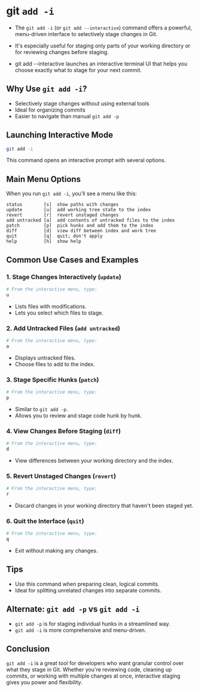 # git `add -i`

* The `git add -i` (or `git add --interactive`) command offers a powerful, menu-driven interface to selectively stage changes in Git. 

* It's especially useful for staging only parts of your working directory or for reviewing changes before staging.

* git add --interactive launches an interactive terminal UI that helps you choose exactly what to stage for your next commit.

## Why Use `git add -i`?
- Selectively stage changes without using external tools
- Ideal for organizing commits
- Easier to navigate than manual `git add -p`

## Launching Interactive Mode
```bash
git add -i
```
This command opens an interactive prompt with several options.

## Main Menu Options
When you run `git add -i`, you'll see a menu like this:
```
status        [s]  show paths with changes
update        [u]  add working tree state to the index
revert        [r]  revert unstaged changes
add untracked [a]  add contents of untracked files to the index
patch         [p]  pick hunks and add them to the index
diff          [d]  view diff between index and work tree
quit          [q]  quit; don't apply
help          [h]  show help
```

## Common Use Cases and Examples

### 1. Stage Changes Interactively (`update`)
```bash
# From the interactive menu, type:
u
```
- Lists files with modifications.
- Lets you select which files to stage.

### 2. Add Untracked Files (`add untracked`)
```bash
# From the interactive menu, type:
a
```
- Displays untracked files.
- Choose files to add to the index.

### 3. Stage Specific Hunks (`patch`)
```bash
# From the interactive menu, type:
p
```
- Similar to `git add -p`.
- Allows you to review and stage code hunk by hunk.

### 4. View Changes Before Staging (`diff`)
```bash
# From the interactive menu, type:
d
```
- View differences between your working directory and the index.

### 5. Revert Unstaged Changes (`revert`)
```bash
# From the interactive menu, type:
r
```
- Discard changes in your working directory that haven't been staged yet.

### 6. Quit the Interface (`quit`)
```bash
# From the interactive menu, type:
q
```
- Exit without making any changes.

## Tips
- Use this command when preparing clean, logical commits.
- Ideal for splitting unrelated changes into separate commits.

## Alternate: `git add -p` vs `git add -i`
- `git add -p` is for staging individual hunks in a streamlined way.
- `git add -i` is more comprehensive and menu-driven.

## Conclusion
`git add -i` is a great tool for developers who want granular control over what they stage in Git. Whether you're reviewing code, cleaning up commits, or working with multiple changes at once, interactive staging gives you power and flexibility.
